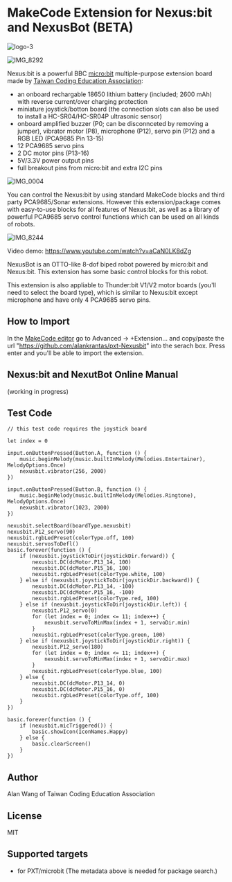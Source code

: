 # MakeCode Extension for Nexus:bit and NexusBot (BETA)

![logo-3](https://user-images.githubusercontent.com/44191076/56939149-3e0f2a80-6b39-11e9-96d0-225bd1d3b2b7.jpg)

![IMG_8292](https://user-images.githubusercontent.com/44191076/56938796-cdffa500-6b36-11e9-9379-e86c138079bb.JPG)

Nexus:bit is a powerful BBC [micro:bit](https://microbit.org/) multiple-purpose extension board made by [Taiwan Coding Education Association](http://www.beyond-coding.org.tw/):

* an onboard rechargable 18650 lithium battery (included; 2600 mAh) with reverse current/over charging protection
* miniature joystick/botton board (the connection slots can also be used to install a HC-SR04/HC-SR04P ultrasonic sensor)
* onboard amplified buzzer (P0; can be disconnceted by removing a jumper), vibrator motor (P8), microphone (P12), servo pin (P12) and a RGB LED (PCA9685 Pin 13-15)
* 12 PCA9685 servo pins
* 2 DC motor pins (P13-16)
* 5V/3.3V power output pins
* full breakout pins from micro:bit and extra I2C pins

![IMG_0004](https://user-images.githubusercontent.com/44191076/56938974-fb991e00-6b37-11e9-849b-de573c8e856f.JPG)

You can control the Nexus:bit by using standard MakeCode blocks and third party PCA9685/Sonar extensions. However this extension/package comes with easy-to-use blocks for all features of Nexus:bit, as well as a library of powerful PCA9685 servo control functions which can be used on all kinds of robots.

![IMG_8244](https://user-images.githubusercontent.com/44191076/56938888-50886480-6b37-11e9-8371-d3cc1d953108.JPG)

Video demo: https://www.youtube.com/watch?v=aCaN0LK8dZg

NexusBot is an OTTO-like 8-dof biped robot powered by micro:bit and Nexus:bit. This extension has some basic control blocks for this robot.

This extension is also appliable to Thunder:bit V1/V2 motor boards (you'll need to select the board type), which is similar to Nexus:bit except microphone and have only 4 PCA9685 servo pins.

## How to Import

In the [MakeCode editor](https://makecode.microbit.org/) go to Advanced -> +Extension... and copy/paste the url "https://github.com/alankrantas/pxt-Nexusbit" into the serach box. Press enter and you'll be able to import the extension.

## Nexus:bit and NexutBot Online Manual

(working in progress)

## Test Code

```
// this test code requires the joystick board

let index = 0

input.onButtonPressed(Button.A, function () {
    music.beginMelody(music.builtInMelody(Melodies.Entertainer), MelodyOptions.Once)
    nexusbit.vibrator(256, 2000)
})

input.onButtonPressed(Button.B, function () {
    music.beginMelody(music.builtInMelody(Melodies.Ringtone), MelodyOptions.Once)
    nexusbit.vibrator(1023, 2000)
})

nexusbit.selectBoard(boardType.nexusbit)
nexusbit.P12_servo(90)
nexusbit.rgbLedPreset(colorType.off, 100)
nexusbit.servosToDefl()
basic.forever(function () {
    if (nexusbit.joystickToDir(joystickDir.forward)) {
        nexusbit.DC(dcMotor.P13_14, 100)
        nexusbit.DC(dcMotor.P15_16, 100)
        nexusbit.rgbLedPreset(colorType.white, 100)
    } else if (nexusbit.joystickToDir(joystickDir.backward)) {
        nexusbit.DC(dcMotor.P13_14, -100)
        nexusbit.DC(dcMotor.P15_16, -100)
        nexusbit.rgbLedPreset(colorType.red, 100)
    } else if (nexusbit.joystickToDir(joystickDir.left)) {
        nexusbit.P12_servo(0)
        for (let index = 0; index <= 11; index++) {
            nexusbit.servoToMinMax(index + 1, servoDir.min)
        }
        nexusbit.rgbLedPreset(colorType.green, 100)
    } else if (nexusbit.joystickToDir(joystickDir.right)) {
        nexusbit.P12_servo(180)
        for (let index = 0; index <= 11; index++) {
            nexusbit.servoToMinMax(index + 1, servoDir.max)
        }
        nexusbit.rgbLedPreset(colorType.blue, 100)
    } else {
        nexusbit.DC(dcMotor.P13_14, 0)
        nexusbit.DC(dcMotor.P15_16, 0)
        nexusbit.rgbLedPreset(colorType.off, 100)
    }
})

basic.forever(function () {
    if (nexusbit.micTriggered()) {
        basic.showIcon(IconNames.Happy)
    } else {
        basic.clearScreen()
    }
})

```

## Author

Alan Wang of Taiwan Coding Education Association

## License

MIT

## Supported targets

* for PXT/microbit
(The metadata above is needed for package search.)

